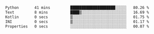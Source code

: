 <!--START_SECTION:waka-->

```txt
Python       41 mins         ████████████████████░░░░░   80.26 %
Text         8 mins          ████▒░░░░░░░░░░░░░░░░░░░░   16.69 %
Kotlin       0 secs          ▒░░░░░░░░░░░░░░░░░░░░░░░░   01.75 %
INI          0 secs          ▒░░░░░░░░░░░░░░░░░░░░░░░░   01.17 %
Properties   0 secs          ░░░░░░░░░░░░░░░░░░░░░░░░░   00.07 %
```

<!--END_SECTION:waka-->
